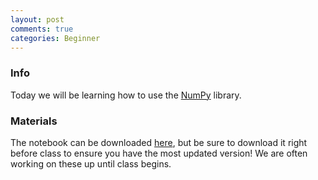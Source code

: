 ```yaml
---
layout: post
comments: true
categories: Beginner
---
```

### Info
Today we will be learning how to use the [NumPy](http://www.numpy.org/) library.

### Materials
The notebook can be downloaded [here](https://drive.google.com/drive/folders/0B3D_PdrFcBfRZ0ZlOGdQczlRREE?usp=sharing), but be sure to download it right before class to ensure you have the most updated version! We are often working on these up until class begins.
